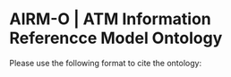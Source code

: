 AIRM-O | ATM Information Referencce Model Ontology
===

Please use the following format to cite the ontology:


